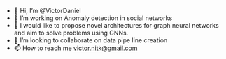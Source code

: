 - 👋 Hi, I’m @VictorDaniel
- 👀 I’m working on Anomaly detection in social networks 
- 🌱 I would like to propose novel architectures for graph neural networks and aim to solve problems using GNNs.
- 💞️ I’m looking to collaborate on data pipe line creation 
- 📫 How to reach me victor.nitk@gmail.com

<!---
victordaniel/victordaniel is a ✨ special ✨ repository because its `README.md` (this file) appears on your GitHub profile.
You can click the Preview link to take a look at your changes.
--->
